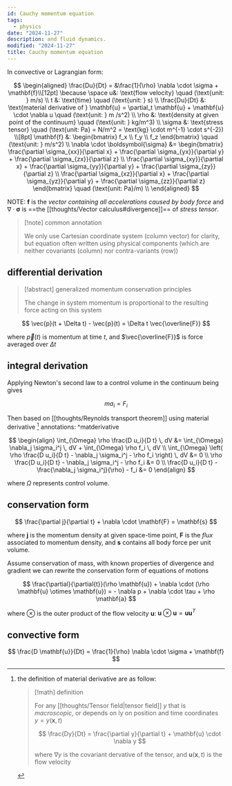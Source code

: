 ```yaml
---
id: Cauchy momentum equation
tags:
  - physics
date: "2024-11-27"
description: and fluid dynamics.
modified: "2024-11-27"
title: Cauchy momentum equation
---
```


In convective or Lagrangian form:

$$
\begin{aligned}
\frac{Du}{Dt} = &\frac{1}{\rho} \nabla \cdot \sigma + \mathbf{f}\\[12pt]
\because \space u&: \text{flow velocity} \quad (\text{unit: } m/s) \\
t &: \text{time} \quad (\text{unit: } s) \\
\frac{Du}{Dt} &: \text{material derivative of } \mathbf{u} = \partial_t \mathbf{u} + \mathbf{u} \cdot \nabla u \quad (\text{unit: } m /s^2) \\
\rho &: \text{density at given point of the continuum} \quad (\text{unit: } kg/m^3) \\
\sigma &: \text{stress tensor} \quad (\text{unit: Pa} = N/m^2 = \text{kg} \cdot m^{-1} \cdot s^{-2}) \\[8pt]
\mathbf{f} &: \begin{bmatrix}
f_x \\
f_y \\
f_z
\end{bmatrix} \quad (\text{unit: } m/s^2) \\
\nabla \cdot \boldsymbol{\sigma} &=
\begin{bmatrix}
\frac{\partial \sigma_{xx}}{\partial x} + \frac{\partial \sigma_{yx}}{\partial y} + \frac{\partial \sigma_{zx}}{\partial z} \\
\frac{\partial \sigma_{xy}}{\partial x} + \frac{\partial \sigma_{yy}}{\partial y} + \frac{\partial \sigma_{zy}}{\partial z} \\
\frac{\partial \sigma_{xz}}{\partial x} + \frac{\partial \sigma_{yz}}{\partial y} + \frac{\partial \sigma_{zz}}{\partial z}
\end{bmatrix} \quad (\text{unit: Pa}/m) \\
\end{aligned}
$$

NOTE: $\mathbf{f}$ is the _vector containing all accelerations caused by body force_ and $\nabla \cdot \boldsymbol{\sigma}$ is ==the [[thoughts/Vector calculus#divergence]]== of _stress tensor_.

> [!note] common annotation
>
> We only use Cartesian coordinate system (column vector) for clarity, but equation often written using physical components (which are neither covariants (column) nor contra-variants (row))

## differential derivation

> [!abstract] generalized momentum conservation principles
>
> The change in system momentum is proportional to the resulting force acting on this system

$$
\vec{p}(t + \Delta t) - \vec{p}(t) = \Delta t \vec{\overline{F}}
$$

where $\vec{p}(t)$ is momentum at time $t$, and $\vec{\overline{F}}$ is force averaged over $\Delta t$

## integral derivation

Applying Newton's second law to a control volume in the continuum being gives

$$
ma_i = F_i
$$

Then based on [[thoughts/Reynolds transport theorem]] using material derivative [^mat-derivative] annotations: ^matderivative

$$
\begin{align}
\int_{\Omega} \rho \frac{D u_i}{D t} \, dV &= \int_{\Omega} \nabla_j \sigma_i^j \, dV + \int_{\Omega} \rho f_i \, dV \\
\int_{\Omega} \left( \rho \frac{D u_i}{D t} - \nabla_j \sigma_i^j - \rho f_i \right) \, dV &= 0 \\
\rho \frac{D u_i}{D t} - \nabla_j \sigma_i^j - \rho f_i &= 0 \\
\frac{D u_i}{D t} - \frac{\nabla_j \sigma_i^j}{\rho} - f_i &= 0
\end{align}
$$

where $\Omega$ represents control volume.

[^mat-derivative]: the definition of material derivative are as follow:

    > [!math] definition
    >
    > For any [[thoughts/Tensor field|tensor field]] $y$ that is _macroscopic_, or depends on ly on position and time coordinates $y=y(\mathbf{x}, t)$
    >
    > $$
    > \frac{Dy}{Dt} = \frac{\partial y}{\partial t} + \mathbf{u} \cdot \nabla y
    > $$
    >
    > where $\nabla y$ is the covariant dervative of the tensor, and $\mathbf{u}(\mathbf{x}, t)$ is the flow velocity

## conservation form

$$
\frac{\partial j}{\partial t} + \nabla \cdot \mathbf{F} = \mathbf{s}
$$

where $\mathbf{j}$ is the momentum density at given space-time point, $\mathbf{F}$ is the _flux_ associated to momentum density, and $\mathbf{s}$ contains all body force per unit volume.

Assume conservation of mass, with known properties of divergence and gradient we can rewrite the conservation form of equations of motions

$$
\frac{\partial}{\partial{t}}(\rho \mathbf{u}) + \nabla \cdot (\rho \mathbf{u} \otimes \mathbf{u}) = - \nabla p + \nabla \cdot \tau + \rho \mathbf{a}
$$

where $\otimes$ is the outer product of the flow velocity $\mathbf{u}$: $\mathbf{u} \otimes \mathbf{u} = \mathbf{u} \mathbf{u}^T$

## convective form

$$
\frac{D \mathbf{u}}{Dt} = \frac{1}{\rho} \nabla \cdot \sigma + \mathbf{f}
$$
